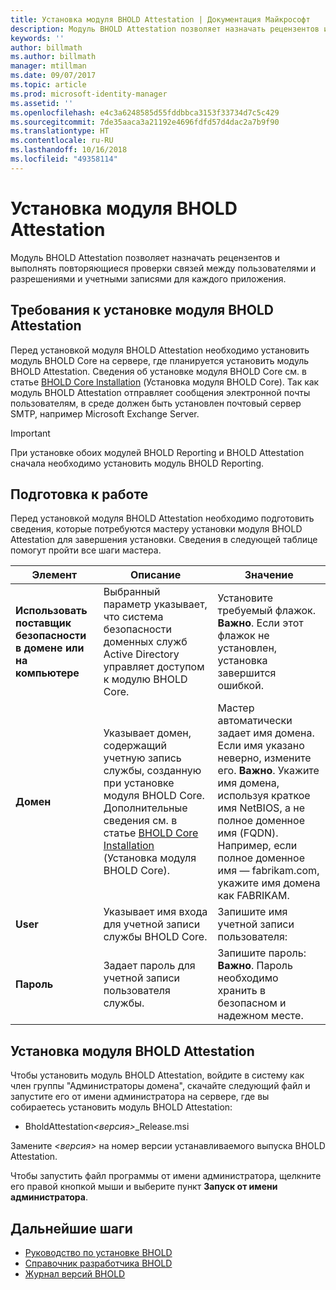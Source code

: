 ```yaml
---
title: Установка модуля BHOLD Attestation | Документация Майкрософт
description: Модуль BHOLD Attestation позволяет назначать рецензентов и выполнять проверки.
keywords: ''
author: billmath
ms.author: billmath
manager: mtillman
ms.date: 09/07/2017
ms.topic: article
ms.prod: microsoft-identity-manager
ms.assetid: ''
ms.openlocfilehash: e4c3a6248585d55fddbbca3153f33734d7c5c429
ms.sourcegitcommit: 7de35aaca3a21192e4696fdfd57d4dac2a7b9f90
ms.translationtype: HT
ms.contentlocale: ru-RU
ms.lasthandoff: 10/16/2018
ms.locfileid: "49358114"
---
```

# <a name="bhold-attestation-installation"></a>Установка модуля BHOLD Attestation

Модуль BHOLD Attestation позволяет назначать рецензентов и выполнять повторяющиеся проверки связей между пользователями и разрешениями и учетными записями для каждого приложения.

## <a name="bhold-attestation-installation-requirements"></a>Требования к установке модуля BHOLD Attestation

Перед установкой модуля BHOLD Attestation необходимо установить модуль BHOLD Core на сервере, где планируется установить модуль BHOLD Attestation. Сведения об установке модуля BHOLD Core см. в статье [BHOLD Core Installation](https://technet.microsoft.com/library/jj134095(v=ws.10).aspx) (Установка модуля BHOLD Core). Так как модуль BHOLD Attestation отправляет сообщения электронной почты пользователям, в среде должен быть установлен почтовый сервер SMTP, например Microsoft Exchange Server.

> [!IMPORTANT]
> При установке обоих модулей BHOLD Reporting и BHOLD Attestation сначала необходимо установить модуль BHOLD Reporting.

## <a name="before-you-begin"></a>Подготовка к работе

Перед установкой модуля BHOLD Attestation необходимо подготовить сведения, которые потребуются мастеру установки модуля BHOLD Attestation для завершения установки. Сведения в следующей таблице помогут пройти все шаги мастера.

| **Элемент**                                    | **Описание**                                                                                                                                                                                                           | **Значение**                                                                                                                                                                                                                                                                                                            |
|---------------------------------------------|---------------------------------------------------------------------------------------------------------------------------------------------------------------------------------------------------------------------------|----------------------------------------------------------------------------------------------------------------------------------------------------------------------------------------------------------------------------------------------------------------------------------------------------------------------|
| **Использовать поставщик безопасности в домене или на компьютере** | Выбранный параметр указывает, что система безопасности доменных служб Active Directory управляет доступом к модулю BHOLD Core.                                                                                                                | Установите требуемый флажок. **Важно**. Если этот флажок не установлен, установка завершится ошибкой.                                                                                                                                                                                                                   |
| **Домен**                                  | Указывает домен, содержащий учетную запись службы, созданную при установке модуля BHOLD Core. Дополнительные сведения см. в статье [BHOLD Core Installation](https://technet.microsoft.com/library/jj134095(v=ws.10).aspx) (Установка модуля BHOLD Core). | Мастер автоматически задает имя домена. Если имя указано неверно, измените его. **Важно**. Укажите имя домена, используя краткое имя NetBIOS, а не полное доменное имя (FQDN). Например, если полное доменное имя — fabrikam.com, укажите имя домена как FABRIKAM. |
| **User**                                    | Указывает имя входа для учетной записи службы BHOLD Core.                                                                                                                                                          | Запишите имя учетной записи пользователя:                                                                                                                                                                                                                                                                                    |
| **Пароль**                                | Задает пароль для учетной записи пользователя службы.                                                                                                                                                                       | Запишите пароль: **Важно**. Пароль необходимо хранить в безопасном и надежном месте.                                                                                                                                                                                                                  |

## <a name="bhold-attestation-installation"></a>Установка модуля BHOLD Attestation

Чтобы установить модуль BHOLD Attestation, войдите в систему как член группы "Администраторы домена", скачайте следующий файл и запустите его от имени администратора на сервере, где вы собираетесь установить модуль BHOLD Attestation:

- BholdAttestation<em>\<версия\></em>\_Release.msi

Замените *\<версия\>* на номер версии устанавливаемого выпуска BHOLD Attestation.

Чтобы запустить файл программы от имени администратора, щелкните его правой кнопкой мыши и выберите пункт **Запуск от имени администратора**.

## <a name="next-steps"></a>Дальнейшие шаги

- [Руководство по установке BHOLD](bhold-installation-guide.md)
- [Справочник разработчика BHOLD](../reference/mim2016-bhold-developer-reference.md)
- [Журнал версий BHOLD](../reference/version-bhold-history.md)
